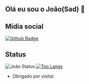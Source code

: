 ## Olá eu sou o João(Sad) 👋

## Mídia social
[![Github Badge](https://img.shields.io/badge/-Github-000?style=flat-square&logo=Github&logoColor=white&link=https://github.com/Sad-debug/)](https://github.com/Sad-debug/)

## Status
![João Status](https://github-readme-stats.vercel.app/api?username=Sad-debug&show_icons=true&theme=dark)
[![Top Langs](https://github-readme-stats.vercel.app/api/top-langs/?username=Sad-debug&theme=dark)](https://github.com/Sad-debug/)

- Obrigado por visitar.
